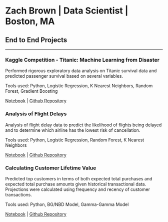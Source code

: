 # Zach Brown \| Data Scientist \| Boston, MA

## End to End Projects
---

### Kaggle Competition - Titanic: Machine Learning from Disaster
Performed rigorous exploratory data analysis on Titanic survival data and predicted passenger survival based on several variables.  
  
Tools used: Python, Logistic Regression, K Nearest Neighbors, Random Forest, Gradient Boosting  
  
[Notebook](https://github.com/xzachx/Kaggle-Titanic/blob/master/Titanic.ipynb) \| [Github Repository](https://github.com/xzachx/Kaggle-Titanic)
  
  
### Analysis of Flight Delays
Analysis of flight delay data to predict the likelihood of flights being delayed and to determine which airline has the lowest risk of cancellation.  
  
Tools used: Python, Logistic Regression, Random Forest, K Nearest Neighbors  

[Notebook](https://github.com/xzachx/Flight-Delays/blob/master/flight_delays.ipynb) \| [Github Repository](https://github.com/xzachx/Flight-Delays)
  
  
### Calculating Customer Lifetime Value
Predicted top customers in terms of both expected total purchases and expected total purchase amounts given historical transactional data.  Projections were calculated using frequency and recency of customer transactions.  
  
Tools used: Python, BG/NBD Model, Gamma-Gamma Model  

[Notebook](https://github.com/xzachx/Customer_Lifetime_Value/blob/master/Customer%20Lifetime%20Value.ipynb) \| [Github Repository](https://github.com/xzachx/Customer_Lifetime_Value)
